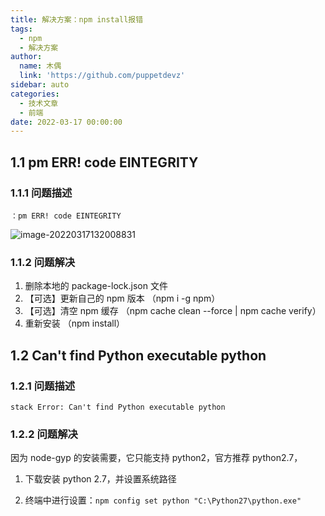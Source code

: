 ```yaml
---
title: 解决方案：npm install报错
tags:
  - npm
  - 解决方案
author:
  name: 木偶
  link: 'https://github.com/puppetdevz'
sidebar: auto
categories:
  - 技术文章
  - 前端
date: 2022-03-17 00:00:00
---
```




## 1.1 pm ERR! code EINTEGRITY

### 1.1.1 问题描述

```shell
：pm ERR! code EINTEGRITY
```

![image-20220317132008831](https://oss.puppetdev.top/image/note/0df6ae6fb0bd9e492fb05a3d8d15b2d3.png)

### 1.1.2 问题解决

1. 删除本地的 package-lock.json 文件
2. 【可选】更新自己的 npm 版本 （npm i -g npm）
3. 【可选】清空 npm 缓存 （npm cache clean --force | npm cache verify）
4. 重新安装 （npm install）

## 1.2 Can't find Python executable python

### 1.2.1 问题描述

```
stack Error: Can't find Python executable python
```

### 1.2.2 问题解决

因为 node-gyp 的安装需要，它只能支持 python2，官方推荐 python2.7，

1. 下载安装 python 2.7，并设置系统路径

2. 终端中进行设置：`npm config set python "C:\Python27\python.exe"`




